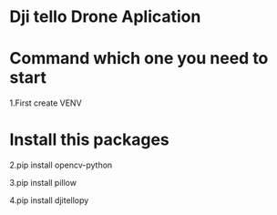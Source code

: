 # Dji tello Drone Aplication

# Command which one you need to start

<p>1.First create VENV</p>

# Install this packages
<p>2.pip install opencv-python</p>
<p>3.pip install pillow</p>
<p>4.pip install djitellopy</p>